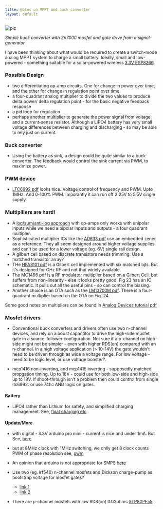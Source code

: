 ```yaml
---
title: Notes on MPPT and buck converter
layout: default
---
```


![pic](/public/images/buck/DSC02975.JPG)

*Simple buck converter with 2n7000 mosfet and gate drive from a signal-generator*

I have been thinking about what would be required to create a switch-mode analog MPPT system to charge a small battery. Ideally, small and low-powered - something suitable for a solar-powered wireless [3.3V ESP8266](https://en.wikipedia.org/wiki/ESP8266). 

### Possible Design
  - two differentiating op-amp circuits. One for change in power over time, and the other for change in regulation point over time.
  - a four-quadrant analog multiplier to divide the two values to produce delta power/ delta regulation point - for the basic negative feedback response
  - a pid loop for regulation
  - perhaps another multiplier to generate the power signal from voltage and a current-sense resistor. Although a LiPO4 battery has very small voltage differences between charging and discharging - so may be able to rely just on current.


### Buck converter
  - Using the battery as sink, a design could be quite similar to a buck-converter. The feedback would control the sink current via PWM, to maximize power. 

### PWM device
  - [LTC6992 pdf](http://cds.linear.com/docs/en/datasheet/69921234fc.pdf) looks nice. Voltage control of frequency and PWM. Upto 1MHz. And 0-100% PWM. Imporantly it can run off 2.25V to 5.5V single supply.

### Multipiliers are hard! 

  - A [log/sum/anti-log approach](https://en.wikibooks.org/wiki/Electronics/Analog_multipliers) with op-amps only works with unipolar inputs while we need a bipolar inputs and outputs - a four quadrant multipler.
  - Sophisticated multiplier ICs like the [AD633 pdf](http://www.analog.com/media/en/technical-documentation/data-sheets/AD633.pdf) use an embedded zener as a reference. They all seem designed around higher voltage supplies and can't be used for a lower voltage (eg. 6V) single rail design.
  - A gilbert cell based on discrete transistors needs trimming. Use a matched transistor array? 
  - THe [HFA3101 pdf](http://www.intersil.com/content/dam/Intersil/documents/hfa3/hfa3101.pdf) is a Gilbert cell implemented with six matched bjts. But it's designed for GHz RF and not that widely available.
  - The [MC1496 pdf](http://www.onsemi.com/pub_link/Collateral/MC1496-D.PDF) is a RF modulator multiplier based on a Gilbert Cell, but suffers from non-linearity - else it looks pretty good. Fig 23 has an IC schematic. It pulls out all the useful pins - so can control the biasing.
  - Another choice is an OTA such as the [LM13700M pdf](http://www.farnell.com/datasheets/2020636.pdf). There is a four-quadrant multiplier based on the OTA on Fig. 24.

Some good notes on multipliers can be found in [Analog Devices tutorial pdf](http://www.analog.com/media/en/training-seminars/tutorials/MT-079.pdf)

### Mosfet drivers
  - Conventional buck converters and drivers often use two n-channel devices, and rely on a boost capactitor to drive the high-side mosfet gate in a source-follower configuration. Not sure if a p-channel on high-side might not be simpler - even with higher RDS(on) compared with an n-channel. In a high voltage application (> 10-14V) the gate wouldn't need to be driven through as wide a voltage range. For low voltage - need to be logic level, or use voltage booster?. 
 
  - mcp1416 non-inverting, and mcp1415 inverting - supposedly matched propgation timing. Up to 18V - could use for both low-side and high-side up to 18V. If shoot-through isn't a problem then could control from single ltc6992. or use 74hc AND logic on gates.

#### Battery
  - LiPO4 rather than Lithium for safety, and simplified charging management. See, [float charging etc](http://www.powerstream.com/LLLF.htm)

#### Update/More
  - with digital - 3.3V arduino pro mini - current is nice and under 1mA. But  
      See, [here](http://www.home-automation-community.com/arduino-low-power-how-to-run-atmega328p-for-a-year-on-coin-cell-battery/)

  - but at 8MHz clock with 1MHz switching, we onlly get 8 clock counts PWM of phase resolution
      see, [pwm](https://www.arduino.cc/en/Tutorial/SecretsOfArduinoPWM)

  - An opinion that arduino is not appropriate for SMPS [here](http://www.eevblog.com/forum/projects/driving-a-high-current-mosfet-at-10's-of-khz/)

  - Use two (eg. irf540) n-channel mosfets and Dickson charge-pump as bootstrap voltage for mosfet gates?
      - [link 1](logic-lhttps://en.wikipedia.org/wiki/Charge_pump)
      - [link 2](https://www.maximintegrated.com/en/app-notes/index.mvp/id/725)

  - There are p-channel mosfets with low RDS(on) 0.02ohms [STP80PF55](http://www.st.com/content/ccc/resource/technical/document/datasheet/fa/8a/ec/b4/92/69/44/54/CD00002632.pdf/files/CD00002632.pdf/jcr:content/translations/en.CD00002632.pdf) 
